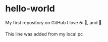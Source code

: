 # hello-world
My first repository on GitHub
I love :coffee: :pizza:, and :dancer:.

This line was added from my local pc
